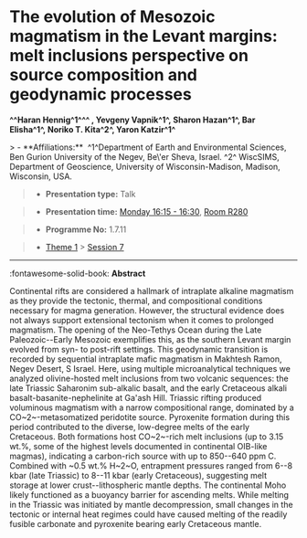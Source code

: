 # The evolution of Mesozoic magmatism in the Levant margins: melt inclusions perspective on source composition and geodynamic processes

**^^Haran Hennig^1^^^ , Yevgeny Vapnik^1^, Sharon Hazan^1^, Bar Elisha^1^, Noriko T. Kita^2^, Yaron Katzir^1^**

<!-- more -->> - **Affiliations:**  ^1^Department of Earth and Environmental Sciences, Ben Gurion University of the Negev, Be\'er Sheva, Israel. ^2^ WiscSIMS, Department of Geoscience, University of Wisconsin-Madison, Madison, Wisconsin, USA.

> - **Presentation type:** Talk

> - **Presentation time:** [Monday 16:15 - 16:30](../sessions_comparison.md#__tabbed_1_3), [Room R280](../maps_venue.md#__tabbed_1_1)

> - **Programme No:** 1.7.11

> - [Theme 1](../theme1.md) > [Session 7](../sessions/session-1-7.md)

--- 

:fontawesome-solid-book: **Abstract**

Continental rifts are considered a hallmark of intraplate alkaline magmatism as they provide the tectonic, thermal, and compositional conditions necessary for magma generation. However, the structural evidence does not always support extensional tectonism when it comes to prolonged magmatism. The opening of the Neo-Tethys Ocean during the Late Paleozoic--Early Mesozoic exemplifies this, as the southern Levant margin evolved from syn- to post-rift settings. This geodynamic transition is recorded by sequential intraplate mafic magmatism in Makhtesh Ramon, Negev Desert, S Israel. Here, using multiple microanalytical techniques we analyzed olivine-hosted melt inclusions from two volcanic sequences: the late Triassic Saharonim sub-alkalic basalt, and the early Cretaceous alkali basalt-basanite-nephelinite at Ga'ash Hill. Triassic rifting produced voluminous magmatism with a narrow compositional range, dominated by a CO~2~-metasomatized peridotite source. Pyroxenite formation during this period contributed to the diverse, low-degree melts of the early Cretaceous. Both formations host CO~2~-rich melt inclusions (up to 3.15 wt.%, some of the highest levels documented in continental OIB-like magmas), indicating a carbon-rich source with up to 850--640 ppm C. Combined with ~0.5 wt.% H~2~O, entrapment pressures ranged from 6--8 kbar (late Triassic) to 8--11 kbar (early Cretaceous), suggesting melt storage at lower crust--lithospheric mantle depths. The continental Moho likely functioned as a buoyancy barrier for ascending melts. While melting in the Triassic was initiated by mantle decompression, small changes in the tectonic or internal heat regimes could have caused melting of the readily fusible carbonate and pyroxenite bearing early Cretaceous mantle.

